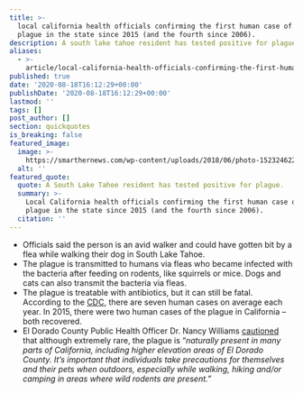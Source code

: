 ```yaml
---
title: >-
  local california health officials confirming the first human case of the
  plague in the state since 2015 (and the fourth since 2006).
description: A south lake tahoe resident has tested positive for plague.
aliases:
  - >-
    article/local-california-health-officials-confirming-the-first-human-case-of-the-plague-in-the-state-since-2015-and-the-fourth-since-2006/
published: true
date: '2020-08-18T16:12:29+00:00'
publishDate: '2020-08-18T16:12:29+00:00'
lastmod: ''
tags: []
post_author: []
section: quickquotes
is_breaking: false
featured_image:
  image: >-
    https://smarthernews.com/wp-content/uploads/2018/06/photo-1523246224990-496e9a19113a.jpg
  alt: ''
featured_quote:
  quote: A South Lake Tahoe resident has tested positive for plague.
  summary: >-
    Local California health officials confirming the first human case of the
    plague in the state since 2015 (and the fourth since 2006).
  citation: ''
---
```

*   Officials said the person is an avid walker and could have gotten bit by a flea while walking their dog in South Lake Tahoe.
*   The plague is transmitted to humans via fleas who became infected with the bacteria after feeding on rodents, like squirrels or mice. Dogs and cats can also transmit the bacteria via fleas.
*   The plague is treatable with antibiotics, but it can still be fatal.  According to the [CDC,](\"https://www.cdc.gov/plague/faq/index.html#cases\") there are seven human cases on average each year. In 2015, there were two human cases of the plague in California – both recovered.
*   El Dorado County Public Health Officer Dr. Nancy Williams [cautioned](\"https://www.edcgov.us/Government/hhsa/pressreleases/2020/Pages/El-Dorado-County-Resident-Tests-Positive-for-Plague.aspx\") that although extremely rare, the plague is “_naturally present in many parts of California, including higher elevation areas of El Dorado County. It’s important that individuals take precautions for themselves and their pets when outdoors, especially while walking, hiking and/or camping in areas where wild rodents are present.”_